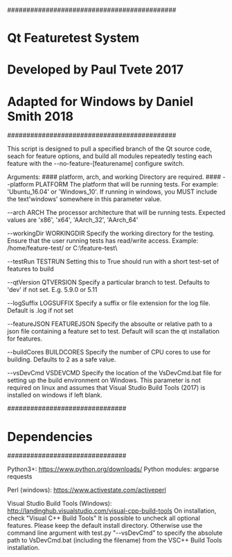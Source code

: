############################################
# Qt Featuretest System
# Developed by Paul Tvete 2017
# Adapted for Windows by Daniel Smith 2018
############################################

This script is designed to pull a specified branch of the Qt source code, seach for feature options,
and build all modules repeatedly testing each feature with the --no-feature-[featurename] configure switch.

Arguments: ####  platform, arch, and working Directory are required.  ####
  --platform PLATFORM   The platform that will be running tests. For example:
                        'Ubuntu_16.04' or 'Windows_10'. If running in windows,
                        you MUST include the text'windows' somewhere in this
                        parameter value.

  --arch ARCH           The processor architecture that will be running tests.
                        Expected values are 'x86', 'x64', 'AArch_32',
                        'AArch_64'

  --workingDir WORKINGDIR
                        Specify the working directory for the testing. Ensure
                        that the user running tests has read/write access.
                        Example: /home/feature-test/ or C:\feature-test\

  --testRun TESTRUN     Setting this to True should run with a short test-set
                        of features to build

  --qtVersion QTVERSION
                        Specify a particular branch to test. Defaults to 'dev'
                        if not set. E.g. 5.9.0 or 5.11

  --logSuffix LOGSUFFIX
                        Specify a suffix or file extension for the log file.
                        Default is .log if not set

  --featureJSON FEATUREJSON
                        Specify the absoulte or relative path to a json file
                        containing a feature set to test. Default will scan
                        the qt installation for features.

  --buildCores BUILDCORES
                        Specify the number of CPU cores to use for building.
                        Defaults to 2 as a safe value.

  --vsDevCmd VSDEVCMD   Specify the location of the VsDevCmd.bat file for
                        setting up the build environment on Windows. This
                        parameter is not required on linux and assumes that
                        Visual Studio Build Tools (2017) is installed on 
						windows if left blank.

###############################
# Dependencies
###############################

Python3+: https://www.python.org/downloads/
	Python modules:
		argparse
		requests

Perl (windows): https://www.activestate.com/activeperl

Visual Studio Build Tools (Windows): http://landinghub.visualstudio.com/visual-cpp-build-tools
	On installation, check "Visual C++ Build Tools"
	It is possible to uncheck all optional features.
	Please keep the default install directory. Otherwise use the command line argument with test.py "--vsDevCmd" to
		specify the absolute path to VsDevCmd.bat (including the filename) from the VSC++ Build Tools installation.